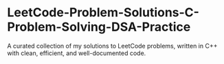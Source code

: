 # LeetCode-Problem-Solutions-C-Problem-Solving-DSA-Practice
A curated collection of my solutions to LeetCode problems, written in C++ with clean, efficient, and well-documented code.
